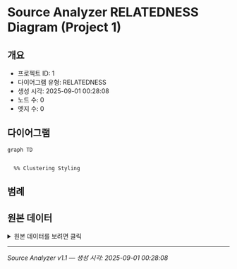# Source Analyzer RELATEDNESS Diagram (Project 1)

## 개요
- 프로젝트 ID: 1
- 다이어그램 유형: RELATEDNESS
- 생성 시각: 2025-09-01 00:28:08
- 노드 수: 0
- 엣지 수: 0

## 다이어그램

```mermaid
graph TD


  %% Clustering Styling
```

## 범례


## 원본 데이터

<details>
<summary>원본 데이터를 보려면 클릭</summary>

노드 목록 (0)
```json
```

엣지 목록 (0)
```json
```

</details>

---
*Source Analyzer v1.1 — 생성 시각: 2025-09-01 00:28:08*